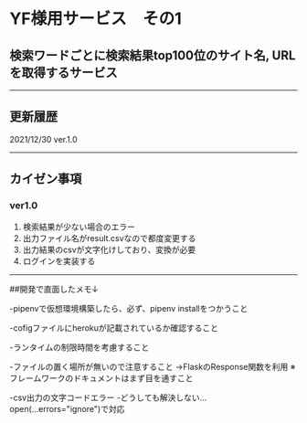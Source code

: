 # YF様用サービス　その1

## 検索ワードごとに検索結果top100位のサイト名, URLを取得するサービス

___

## 更新履歴
2021/12/30 ver.1.0

___

## カイゼン事項
### ver1.0
1. 検索結果が少ない場合のエラー
2. 出力ファイル名がresult.csvなので都度変更する
3. 出力結果のcsvが文字化けしており、変換が必要
4. ログインを実装する


___

##開発で直面したメモ↓

-pipenvで仮想環境構築したら、必ず、pipenv installをつかうこと

-cofigファイルにherokuが記載されているか確認すること

-ランタイムの制限時間を考慮すること

-ファイルの置く場所が無いので注意すること
	→FlaskのResponse関数を利用
	※フレームワークのドキュメントはまず目を通すこと

-csv出力の文字コードエラー
	-どうしても解決しない... open(...errors="ignore")で対応

